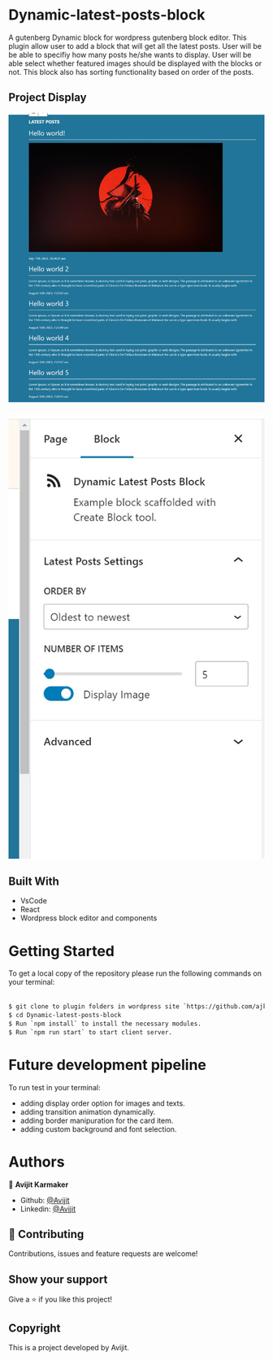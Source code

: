 # Dynamic-latest-posts-block
A gutenberg Dynamic block for wordpress gutenberg block editor. This plugin allow user to add a block that will get all the latest posts. User will be be able to specifiy how many posts he/she wants to display. User will be able select whether featured images should be displayed with the blocks or not. This block also has sorting functionality based on order of the posts.

## Project Display

![screenshot](./src/images/image-1.jpg)
\
\
![screenshot](./src/images/image-2.jpg)

## Built With

- VsCode
- React
- Wordpress block editor and components

# Getting Started

To get a local copy of the repository please run the following commands on your terminal:

```bash

$ git clone to plugin folders in wordpress site `https://github.com/ajkacca457/Dynamic-latest-posts-block.git`
$ cd Dynamic-latest-posts-block
$ Run `npm install` to install the necessary modules.
$ Run `npm run start` to start client server.

```

# Future development pipeline

To run test in your terminal:

- adding display order option for images and texts.
- adding transition animation dynamically.
- adding border manipuration for the card item.
- adding custom background and font selection.


# Authors

👤 **Avijit Karmaker**

- Github: [@Avijit](https://github.com/ajkacca457)
- Linkedin: [@Avijit](https://www.linkedin.com/in/avijit-karmaker-8738a54)

## 🤝 Contributing

Contributions, issues and feature requests are welcome!

## Show your support

Give a ⭐️ if you like this project!

## Copyright

This is a project developed by Avijit.
